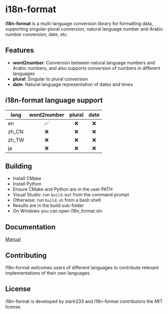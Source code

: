 # i18n-format

**i18n-format** is a multi-language conversion library for formatting data, supporting singular-plural conversion,
natural language number and Arabic number conversion, date, etc.

## Features

- **word2number**: Conversion between natural language numbers and Arabic numbers, and also supports conversion of
  numbers in different languages
- **plural**: Singular to plural conversion
- **date**: Natural language representation of dates and times

## i18n-format language support

| lang  | word2number | plural | date |
|-------|:-----------:|:------:|:----:|
| en    |      ✅      |   ❌    |  ❌   |
| zh_CN |      ❌      |   ❌    |  ❌   |
| zh_TW |      ❌      |   ❌    |  ❌   |
| ja    |      ❌      |   ❌    |  ❌   |

## Building

- Install CMake
- Install Python
- Ensure CMake and Python are in the user PATH
- Visual Studio: run `build.bat` from the command prompt
- Otherwise: run `build.sh` from a bash shell
- Results are in the build sub-folder
- On Windows you can open i18n_format.sln

## Documentation

[Manual]()

## Contributing
I18n-format welcomes users of different languages to contribute relevant implementations of their own languages.

## License

i18n-format is developed by stark233 and I18n-format contributors the MIT license.